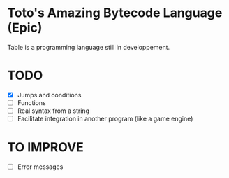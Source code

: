 
# Toto's Amazing Bytecode Language (Epic)

Table is a programming language still in developpement.

# TODO

- [x] Jumps and conditions
- [ ] Functions
- [ ] Real syntax from a string
- [ ] Facilitate integration in another program (like a game engine)

# TO IMPROVE

- [ ] Error messages
